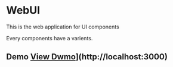 # WebUI

This is the web application for UI components

Every components have a varients.

## Demo [View Dwmo]([https://webui-woad.vercel.app/](https://webui-woad.vercel.app/))](http://localhost:3000)

